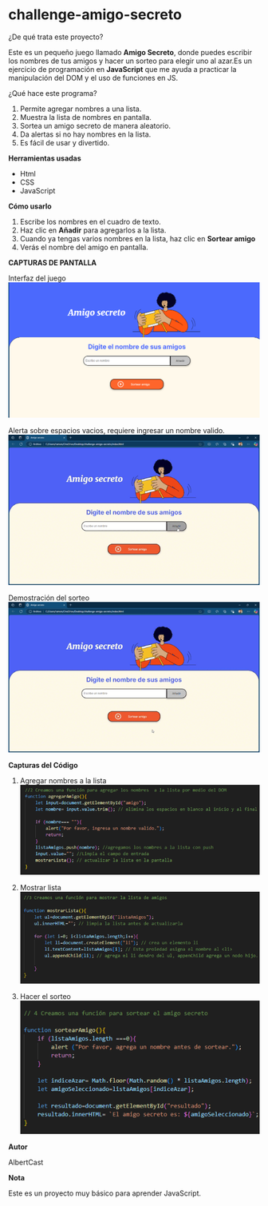 # challenge-amigo-secreto

¿De qué trata este proyecto?

Este es un pequeño juego llamado **Amigo Secreto**, donde puedes escribir los nombres de tus amigos y hacer un sorteo para elegir uno al azar.Es un ejercicio de programación en **JavaScript** que me ayuda a practicar la manipulación del DOM y el uso de funciones en JS.


¿Qué hace este programa?

1. Permite agregar nombres a una lista.
2. Muestra la lista de nombres en pantalla.
3. Sortea un amigo secreto de manera aleatorio.
4. Da alertas si no hay nombres en la lista.
5. Es fácil de usar y divertido.

**Herramientas usadas**
* Html
* CSS
* JavaScript

**Cómo usarlo**

1. Escribe los nombres en el cuadro de texto.
2. Haz clic en **Añadir** para agregarlos  a la lista.
3. Cuando ya tengas varios nombres en la lista, haz clic en **Sortear amigo**
4. Verás el nombre del amigo en pantalla.


**CAPTURAS DE PANTALLA**

Interfaz del juego
![captura interfaz del juego](https://github.com/AlbertCast31/challenge-amigo-secreto/blob/main/assets/interfazJuego.png)

Alerta sobre espacios vacios, requiere ingresar un nombre valido.
![Validación de espacios vacios](https://github.com/AlbertCast31/challenge-amigo-secreto/blob/main/assets/validacion.gif)

Demostración del sorteo
![Demostración final](https://github.com/AlbertCast31/challenge-amigo-secreto/blob/main/assets/amigosecreto.gif)


**Capturas del Código**

1. Agregar nombres a la lista
![Agregar nombres](https://github.com/AlbertCast31/challenge-amigo-secreto/blob/main/assets/agregarNombres.png)

2. Mostrar lista
![Mostrar Lista](https://github.com/AlbertCast31/challenge-amigo-secreto/blob/main/assets/mostrarLista.png)

3. Hacer el sorteo
![Hacer sorteo](https://github.com/AlbertCast31/challenge-amigo-secreto/blob/main/assets/sortearAmigo.png)


**Autor**

AlbertCast

**Nota**

Este es un proyecto muy básico para aprender JavaScript.